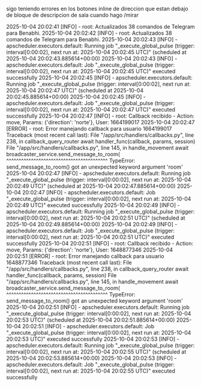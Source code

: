 sigo teniendo errores en los botones inline de direccion que estan debajo de bloque de descripcion de sala cuando hago /mirar

2025-10-04 20:02:41 [INFO] - root: Actualizados 38 comandos de Telegram para Benabhi.
2025-10-04 20:02:42 [INFO] - root: Actualizados 38 comandos de Telegram para Benabhi.
2025-10-04 20:02:43 [INFO] - apscheduler.executors.default: Running job "_execute_global_pulse (trigger: interval[0:00:02], next run at: 2025-10-04 20:02:45 UTC)" (scheduled at 2025-10-04 20:02:43.885614+00:00)
2025-10-04 20:02:43 [INFO] - apscheduler.executors.default: Job "_execute_global_pulse (trigger: interval[0:00:02], next run at: 2025-10-04 20:02:45 UTC)" executed successfully
2025-10-04 20:02:45 [INFO] - apscheduler.executors.default: Running job "_execute_global_pulse (trigger: interval[0:00:02], next run at: 2025-10-04 20:02:47 UTC)" (scheduled at 2025-10-04 20:02:45.885614+00:00)
2025-10-04 20:02:45 [INFO] - apscheduler.executors.default: Job "_execute_global_pulse (trigger: interval[0:00:02], next run at: 2025-10-04 20:02:47 UTC)" executed successfully
2025-10-04 20:02:47 [INFO] - root: Callback recibido - Action: move, Params: {'direction': 'norte'}, User: 1664199017
2025-10-04 20:02:47 [ERROR] - root: Error manejando callback para usuario 1664199017
Traceback (most recent call last):
  File "/app/src/handlers/callbacks.py", line 238, in callback_query_router
    await handler_func(callback, params, session)
  File "/app/src/handlers/callbacks.py", line 145, in handle_movement
    await broadcaster_service.send_message_to_room(
          ^^^^^^^^^^^^^^^^^^^^^^^^^^^^^^^^^^^^^^^^^
TypeError: send_message_to_room() got an unexpected keyword argument 'room'
2025-10-04 20:02:47 [INFO] - apscheduler.executors.default: Running job "_execute_global_pulse (trigger: interval[0:00:02], next run at: 2025-10-04 20:02:49 UTC)" (scheduled at 2025-10-04 20:02:47.885614+00:00)
2025-10-04 20:02:47 [INFO] - apscheduler.executors.default: Job "_execute_global_pulse (trigger: interval[0:00:02], next run at: 2025-10-04 20:02:49 UTC)" executed successfully
2025-10-04 20:02:49 [INFO] - apscheduler.executors.default: Running job "_execute_global_pulse (trigger: interval[0:00:02], next run at: 2025-10-04 20:02:51 UTC)" (scheduled at 2025-10-04 20:02:49.885614+00:00)
2025-10-04 20:02:49 [INFO] - apscheduler.executors.default: Job "_execute_global_pulse (trigger: interval[0:00:02], next run at: 2025-10-04 20:02:51 UTC)" executed successfully
2025-10-04 20:02:51 [INFO] - root: Callback recibido - Action: move, Params: {'direction': 'norte'}, User: 1648877346
2025-10-04 20:02:51 [ERROR] - root: Error manejando callback para usuario 1648877346
Traceback (most recent call last):
  File "/app/src/handlers/callbacks.py", line 238, in callback_query_router
    await handler_func(callback, params, session)
  File "/app/src/handlers/callbacks.py", line 145, in handle_movement
    await broadcaster_service.send_message_to_room(
          ^^^^^^^^^^^^^^^^^^^^^^^^^^^^^^^^^^^^^^^^^
TypeError: send_message_to_room() got an unexpected keyword argument 'room'
2025-10-04 20:02:51 [INFO] - apscheduler.executors.default: Running job "_execute_global_pulse (trigger: interval[0:00:02], next run at: 2025-10-04 20:02:53 UTC)" (scheduled at 2025-10-04 20:02:51.885614+00:00)
2025-10-04 20:02:51 [INFO] - apscheduler.executors.default: Job "_execute_global_pulse (trigger: interval[0:00:02], next run at: 2025-10-04 20:02:53 UTC)" executed successfully
2025-10-04 20:02:53 [INFO] - apscheduler.executors.default: Running job "_execute_global_pulse (trigger: interval[0:00:02], next run at: 2025-10-04 20:02:55 UTC)" (scheduled at 2025-10-04 20:02:53.885614+00:00)
2025-10-04 20:02:53 [INFO] - apscheduler.executors.default: Job "_execute_global_pulse (trigger: interval[0:00:02], next run at: 2025-10-04 20:02:55 UTC)" executed successfully
